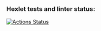 ### Hexlet tests and linter status:
[![Actions Status](https://github.com/nika7407/java-project-61/actions/workflows/hexlet-check.yml/badge.svg)](https://github.com/nika7407/java-project-61/actions)
